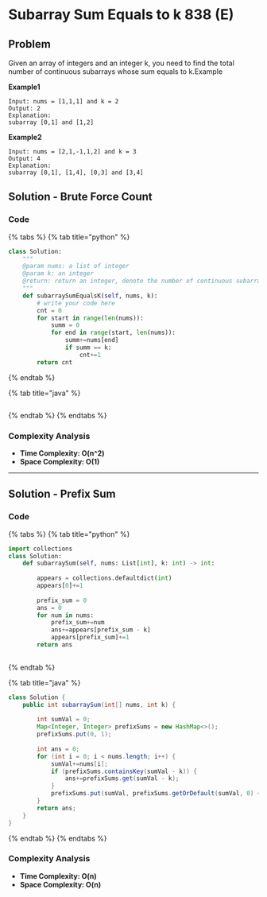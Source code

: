 # Subarray Sum Equals to k 838 (E)

## Problem

Given an array of integers and an integer k, you need to find the total number of continuous subarrays whose sum equals to k.Example

**Example1**

```
Input: nums = [1,1,1] and k = 2
Output: 2
Explanation:
subarray [0,1] and [1,2]
```

**Example2**

```
Input: nums = [2,1,-1,1,2] and k = 3
Output: 4
Explanation:
subarray [0,1], [1,4], [0,3] and [3,4]
```

## Solution - Brute Force Count

### Code

{% tabs %}
{% tab title="python" %}
```python
class Solution:
    """
    @param nums: a list of integer
    @param k: an integer
    @return: return an integer, denote the number of continuous subarrays whose sum equals to k
    """
    def subarraySumEqualsK(self, nums, k):
        # write your code here
        cnt = 0
        for start in range(len(nums)):
            summ = 0
            for end in range(start, len(nums)):
                summ+=nums[end]
                if summ == k:
                    cnt+=1
        return cnt
```
{% endtab %}

{% tab title="java" %}
```
```
{% endtab %}
{% endtabs %}

### Complexity Analysis

* **Time Complexity: O(n^2)**
* **Space Complexity: O(1)**

****

## Solution - Prefix Sum

### Code

{% tabs %}
{% tab title="python" %}
```python
import collections
class Solution:
    def subarraySum(self, nums: List[int], k: int) -> int:
        
        appears = collections.defaultdict(int)
        appears[0]+=1
        
        prefix_sum = 0
        ans = 0
        for num in nums:
            prefix_sum+=num
            ans+=appears[prefix_sum - k]
            appears[prefix_sum]+=1
        return ans
        
```
{% endtab %}

{% tab title="java" %}
```java
class Solution {
    public int subarraySum(int[] nums, int k) {
        
        int sumVal = 0;
        Map<Integer, Integer> prefixSums = new HashMap<>();
        prefixSums.put(0, 1);
        
        int ans = 0;
        for (int i = 0; i < nums.length; i++) {
            sumVal+=nums[i];
            if (prefixSums.containsKey(sumVal - k)) {
                ans+=prefixSums.get(sumVal - k);
            }
            prefixSums.put(sumVal, prefixSums.getOrDefault(sumVal, 0) + 1);
        }
        return ans;
    }
}
```
{% endtab %}
{% endtabs %}

### Complexity Analysis

* **Time Complexity: O(n)**
* **Space Complexity: O(n)**
